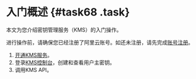 # 入门概述 {#task68 .task}

本文为您介绍密钥管理服务（KMS）的入门操作。

进行操作前，请确保您已经注册了阿里云账号。如还未注册，请先完成[账号注册](https://account.alibabacloud.com/register/intl_register.htm)。

1.  [开通KMS服务](https://common-buy-intl.aliyun.com/?commodityCode=kms_intl)。
2.  登录[KMS控制台](https://kms.console.aliyun.com)，创建和查看用户主密钥。
3.  调用KMS API。

